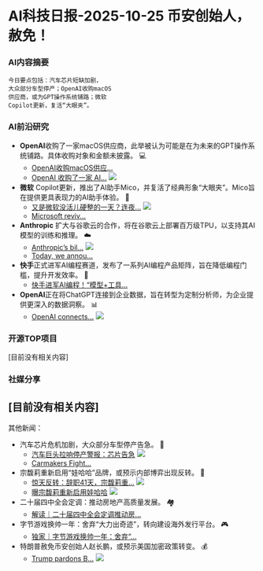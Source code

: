 
# AI科技日报-2025-10-25 币安创始人，赦免！
### **AI内容摘要**
```
今日要点包括：汽车芯片短缺加剧，
大众部分车型停产；OpenAI收购macOS
供应商，或为GPT操作系统铺路；微软
Copilot更新，复活“大眼夹”。
```
### AI前沿研究
*   **OpenAI**收购了一家macOS供应商，此举被认为可能是在为未来的GPT操作系统铺路。具体收购对象和金额未披露。 💻
    *   [OpenAI收购macOS供应...](https://www.qbitai.com/2025/10/345442.html)
    *   [OpenAI 收购了一家 AI...](https://www.infoq.cn/article/LizXjm6bZQgZXmRdHASx?utm_source=rss&utm_medium=article)
    ![](https://static001.geekbang.org/static/infoq/img/infoq_icon.jpg)
*   **微软** Copilot更新，推出了AI助手Mico，并复活了经典形象“大眼夹”。Mico旨在提供更具表现力的AI助手体验。 🤖
    *   [又是微软没活儿硬整的一天？连夜...](https://www.infoq.cn/article/TVYR1vHXssGBpA3hal58?utm_source=rss&utm_medium=article)
    ![](https://static001.geekbang.org/static/infoq/img/infoq_icon.jpg)
    *   [Microsoft reviv...](https://www.techspot.com/news/109994-microsoft-revives-clippy-idea-mico-copilot-expressive-new.html)
*   **Anthropic** 扩大与谷歌云的合作，将在谷歌云上部署百万级TPU，以支持其AI模型的训练和推理。 ☁️
    *   [Anthropic’s bil...](https://www.artificialintelligence-news.com/news/anthropic-tpu-expansion-enterprise-ai-infrastructure/)
    ![](https://www.artificialintelligence-news.com/wp-content/uploads/2025/10/image-1.png)
    *   [Today, we annou...](https://x.com/AnthropicAI/status/1981460118354219180)
*   **快手**正式进军AI编程赛道，发布了一系列AI编程产品矩阵，旨在降低编程门槛，提升开发效率。 🚀
    *   [快手进军AI编程！“模型+工具...](https://www.qbitai.com/2025/10/345503.html)
*   **OpenAI**正在将ChatGPT连接到企业数据，旨在转型为定制分析师，为企业提供更深入的数据洞察。 📊
    *   [OpenAI connects...](https://www.artificialintelligence-news.com/news/openai-connects-chatgpt-enterprise-data-surface-knowledge/)
    ![](https://www.artificialintelligence-news.com/wp-content/uploads/2025/10/image-1024x577.jpeg)
### 开源TOP项目
[目前没有相关内容]
### 社媒分享
[目前没有相关内容]
---
其他新闻：
*   汽车芯片危机加剧，大众部分车型停产告急。 🚗
    *   [汽车巨头拉响停产警报：芯片告急](https://www.baidu.com/s?wd=%E6%B1%BD%E8%BD%A6%E5%B7%A8%E5%A4%B4%E6%8B%89%E5%93%8D%E5%81%9C%E4%BA%A7%E8%AD%A6%E6%8A%A5%EF%BC%9A%E8%8A%AF%E7%89%87%E5%91%8A%E6%80%A5)
    ![](https://gips1.baidu.com/it/u=975272163,3319925664&fm=3028&app=3028&size=w931&q=100&n=0&f=PNG&fmt=auto&maxorilen2heic=2000000)
    *   [Carmakers Fight...](https://www.bloomberg.com/news/articles/2025-10-24/auto-industry-fights-to-keep-going-as-chip-conflict-drags-on)
*   宗馥莉重新启用“娃哈哈”品牌，或预示内部博弈出现反转。 🥤
    *   [惊天反转：辞职41天，宗馥莉重...](https://www.36kr.com/p/3522581139233669)
    ![](https://img.36krcdn.com/hsossms/20251024/v2_5bfe2198170d48f89cdfe849568d815f@5971123_oswg67804oswg1053oswg495_img_jpg?x-oss-process=image/resize,m_mfit,w_600,h_400,limit_0/crop,w_600,h_400,g_center)
    *   [曝宗馥莉重新启用娃哈哈](https://mp.weixin.qq.com/s/jqeOAE_rEegmy99XCCi8NQ)
    ![](https://mmbiz.qpic.cn/mmbiz_jpg/uwFfSFSf91u25QZdDBUmgg76b6ibYF68JIq0M4zpjZcDy9gicia9YpxPQibs3DmBRwnHAIbQ1owvDISictSos2jlpBQ/0?wx_fmt=jpeg)
*   二十届四中全会定调：推动房地产高质量发展。 🏘️
    *   [解读｜二十届四中全会定调推动房...](https://www.thepaper.cn/newsDetail_forward_31831151)
*   字节游戏换帅一年：舍弃“大力出奇迹”，转向建设海外发行平台。 🎮
    *   [独家｜字节游戏换帅一年：舍弃“...](https://mp.weixin.qq.com/s/jOwl7hDYTxoNzARGXPRPAA)
*   特朗普赦免币安创始人赵长鹏，或预示美国加密政策转变。 💰
    *   [Trump pardons B...](https://www.techspot.com/news/109996-trump-pardons-binance-founder-changpeng-zhao-shift-us.html)
    ![](https://www.techspot.com/images2/news/ts3_thumbs/2025/10/2025-10-24-ts3_thumbs-792.jpg)